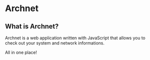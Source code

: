 # Archnet

## What is Archnet?
Archnet is a web application written with JavaScript that allows you to check out your system and network informations.

All in one place!